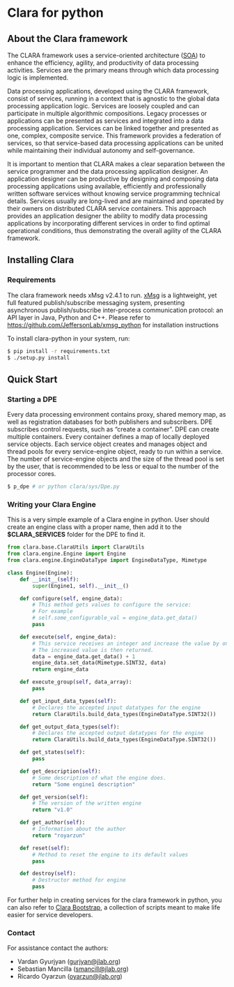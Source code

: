 
# Clara for python

## About the Clara framework

The CLARA framework uses a service-oriented architecture ([SOA](https://en.wikipedia.org/wiki/Service-oriented_architecture "Service Oriented Architecture")) to enhance the efficiency, agility, and productivity of data processing activities. Services are the primary means through which data processing logic is implemented.

Data processing applications, developed using the CLARA framework, consist of services, running in a context that is agnostic to the global data processing application logic. Services are loosely coupled and can participate in multiple algorithmic compositions. Legacy processes or applications can be presented as services and integrated into a data processing application. Services can be linked together and presented as one, complex, composite service. This framework provides a federation of services, so that service-based data processing applications can be united while maintaining their individual autonomy and self-governance.

It is important to mention that CLARA makes a clear separation between the service programmer and the data processing application designer. An application designer can be productive by designing and composing data processing applications using available, efficiently and professionally written software services without knowing service programming technical details. Services usually are long-lived and are maintained and operated by their owners on distributed CLARA service containers. This approach provides an application designer the ability to modify data processing applications by incorporating different services in order to find optimal operational conditions, thus demonstrating the overall agility of the CLARA framework.

## Installing Clara

### Requirements

The clara framework needs xMsg v2.4.1 to run. [xMsg](https://github.com/JeffersonLab/xmsg_python "xMsg @ Github")
 is a lightweight, yet full featured publish/subscribe messaging system, presenting asynchronous publish/subscribe inter-process communication protocol: an API layer in Java, Python and C++. Please refer to https://github.com/JeffersonLab/xmsg_python for installation instructions


To install clara-python in your system, run:

```sh
$ pip install -r requirements.txt
$ ./setup.py install
```

## Quick Start

### Starting a DPE

Every data processing environment contains proxy, shared memory map, as well as registration databases for both publishers and subscribers. DPE subscribes control requests, such as “create a container”. DPE can create multiple containers. Every container defines a map of locally deployed service objects. Each service object creates and manages object and thread pools for every service-engine object, ready to run within a service. The number of service-engine objects and the size of the thread pool is set by the user, that is recommended to be less or equal to the number of the processor cores.

```sh
$ p_dpe # or python clara/sys/Dpe.py
```

### Writing your Clara Engine

This is a very simple example of a Clara engine in python. User should create an engine class
with a proper name, then add it to the **$CLARA_SERVICES** folder for the DPE to find it.


```python
from clara.base.ClaraUtils import ClaraUtils
from clara.engine.Engine import Engine
from clara.engine.EngineDataType import EngineDataType, Mimetype

class Engine(Engine):
    def __init__(self):
        super(Engine1, self).__init__()

    def configure(self, engine_data):
        # This method gets values to configure the service:
        # For example
        # self.some_configurable_val = engine_data.get_data()
        pass

    def execute(self, engine_data):
        # This service receives an integer and increase the value by one
        # The increased value is then returned.
        data = engine_data.get_data() + 1
        engine_data.set_data(Mimetype.SINT32, data)
        return engine_data

    def execute_group(self, data_array):
        pass

    def get_input_data_types(self):
        # Declares the accepted input datatypes for the engine
        return ClaraUtils.build_data_types(EngineDataType.SINT32())

    def get_output_data_types(self):
        # Declares the accepted output datatypes for the engine
        return ClaraUtils.build_data_types(EngineDataType.SINT32())

    def get_states(self):
        pass

    def get_description(self):
        # Some description of what the engine does.
        return "Some engine1 description"

    def get_version(self):
        # The version of the written engine
        return "v1.0"

    def get_author(self):
        # Information about the author
        return "royarzun"

    def reset(self):
        # Method to reset the engine to its default values
        pass

    def destroy(self):
        # Destructor method for engine
        pass
```

For further help in creating services for the clara framework in python, you can
also refer to [Clara Bootstrap](https://github.com/royarzun/Clara-bootstrap), a collection
 of scripts meant to make life easier for service developers.

### Contact

For assistance contact the authors:

* Vardan Gyurjyan    (<gurjyan@jlab.org>)
* Sebastian Mancilla (<smancill@jlab.org>)
* Ricardo Oyarzun    (<oyarzun@jlab.org>)
